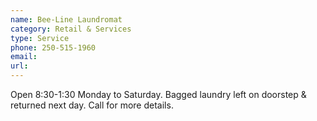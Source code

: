 ```yaml
---
name: Bee-Line Laundromat
category: Retail & Services
type: Service
phone: 250-515-1960
email: 
url: 
---
```


Open 8:30-1:30 Monday to Saturday. Bagged laundry left on doorstep & returned next day. Call for more details.